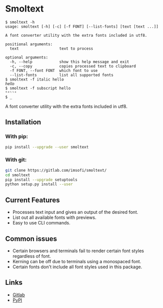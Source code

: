 # Smoltext

```
$ smoltext -h
usage: smoltext [-h] [-c] [-f FONT] [--list-fonts] [text [text ...]]

A font converter utility with the extra fonts included in utf8.

positional arguments:
  text                  text to process

optional arguments:
  -h, --help            show this help message and exit
  -c, --copy            copies processed text to clipboard
  -f FONT, --font FONT  which font to use
  --list-fonts          list all supported fonts
$ smoltext -f italic hello
𝘩𝘦𝘭𝘭𝘰
$ smoltext -f subscript hello
ʰᵉˡˡᵒ
$ _
```

A font converter utility with the extra fonts included in utf8.

## Installation

### With pip:

```bash
pip install --upgrade --user smoltext
```

### With git:

```bash
git clone https://gitlab.com/imsofi/smoltext/
cd smoltext
pip install --upgrade setuptools
python setup.py install --user
```

## Current Features

* Processes text input and gives an output of the desired font.
* List out all available fonts with previews.
* Easy to use CLI commands.

## Common issues

* Certain browsers and terminals fail to render certain font styles regardless of font.
* Kerning can be off due to terminals using a monospaced font.
* Certain fonts don't include all font styles used in this package.

## Links

* [Gitlab](https://gitlab.com/imsofi/smoltext/)
* [PyPI](https://pypi.org/project/smoltext/)

